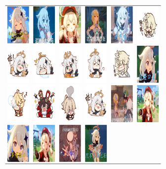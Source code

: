<table border="0">
  <tr>
    <td align="center">
      <img src="../../image/Genshin/1.jpg" height="120" width="120" />
    </td>
    <td align="center">
      <img src="../../image/Genshin/10.jpg" height="120" width="120" />
    </td>
    <td align="center">
      <img src="../../image/Genshin/11.jpg" height="120" width="120" />
    </td>
    <td align="center">
      <img src="../../image/Genshin/12.jpg" height="120" width="120" />
    </td>
    <td align="center">
      <img src="../../image/Genshin/13.jpg" height="120" width="120" />
    </td>
    <td align="center">
      <img src="../../image/Genshin/14.jpg" height="120" width="120" />
    </td>
  </tr>
  <tr>
    <td align="center">
      <img src="../../image/Genshin/15.jpg" height="120" width="120" />
    </td>
    <td align="center">
      <img src="../../image/Genshin/16.jpg" height="120" width="120" />
    </td>
    <td align="center">
      <img src="../../image/Genshin/17.jpg" height="120" width="120" />
    </td>
    <td align="center">
      <img src="../../image/Genshin/18.jpg" height="120" width="120" />
    </td>
    <td align="center">
      <img src="../../image/Genshin/19.jpg" height="120" width="120" />
    </td>
    <td align="center">
      <img src="../../image/Genshin/2.jpg" height="120" width="120" />
    </td>
  </tr>
  <tr>
    <td align="center">
      <img src="../../image/Genshin/20.jpg" height="120" width="120" />
    </td>
    <td align="center">
      <img src="../../image/Genshin/21.jpg" height="120" width="120" />
    </td>
    <td align="center">
      <img src="../../image/Genshin/22.jpg" height="120" width="120" />
    </td>
    <td align="center">
      <img src="../../image/Genshin/3.jpg" height="120" width="120" />
    </td>
    <td align="center">
      <img src="../../image/Genshin/4.jpg" height="120" width="120" />
    </td>
    <td align="center">
      <img src="../../image/Genshin/5.jpg" height="120" width="120" />
    </td>
  </tr>
  <tr>
    <td align="center">
      <img src="../../image/Genshin/6.jpg" height="120" width="120" />
    </td>
    <td align="center">
      <img src="../../image/Genshin/7.jpg" height="120" width="120" />
    </td>
    <td align="center">
      <img src="../../image/Genshin/8.jpg" height="120" width="120" />
    </td>
    <td align="center">
      <img src="../../image/Genshin/9.jpg" height="120" width="120" />
    </td>
  </tr>
</table>
